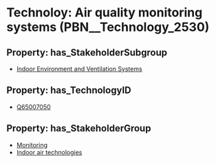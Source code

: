 # Technoloy: __Air quality monitoring systems__ (PBN__Technology_2530)

## Property: has_StakeholderSubgroup

* [Indoor Environment and Ventilation Systems](PBN__TechSubgroup_75)

## Property: has_TechnologyID

* [Q65007050](Q65007050)

## Property: has_StakeholderGroup

* [Monitoring](PBN__TechGroup_8)
* [Indoor air technologies](PBN__TechGroup_13)

